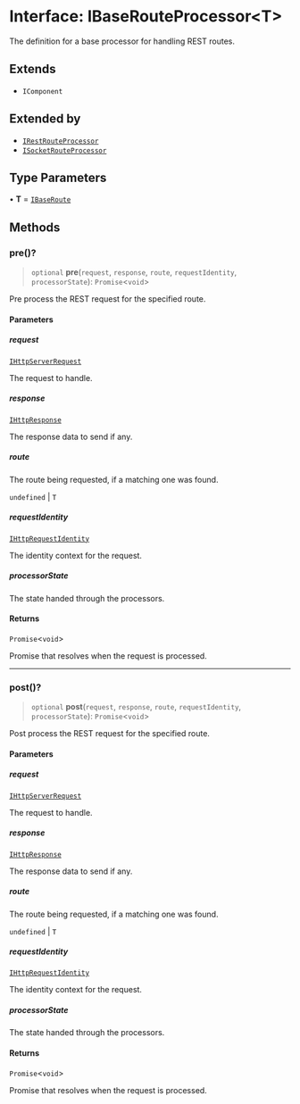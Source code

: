 # Interface: IBaseRouteProcessor\<T\>

The definition for a base processor for handling REST routes.

## Extends

- `IComponent`

## Extended by

- [`IRestRouteProcessor`](IRestRouteProcessor.md)
- [`ISocketRouteProcessor`](ISocketRouteProcessor.md)

## Type Parameters

• **T** = [`IBaseRoute`](IBaseRoute.md)

## Methods

### pre()?

> `optional` **pre**(`request`, `response`, `route`, `requestIdentity`, `processorState`): `Promise`\<`void`\>

Pre process the REST request for the specified route.

#### Parameters

##### request

[`IHttpServerRequest`](IHttpServerRequest.md)

The request to handle.

##### response

[`IHttpResponse`](IHttpResponse.md)

The response data to send if any.

##### route

The route being requested, if a matching one was found.

`undefined` | `T`

##### requestIdentity

[`IHttpRequestIdentity`](IHttpRequestIdentity.md)

The identity context for the request.

##### processorState

The state handed through the processors.

#### Returns

`Promise`\<`void`\>

Promise that resolves when the request is processed.

***

### post()?

> `optional` **post**(`request`, `response`, `route`, `requestIdentity`, `processorState`): `Promise`\<`void`\>

Post process the REST request for the specified route.

#### Parameters

##### request

[`IHttpServerRequest`](IHttpServerRequest.md)

The request to handle.

##### response

[`IHttpResponse`](IHttpResponse.md)

The response data to send if any.

##### route

The route being requested, if a matching one was found.

`undefined` | `T`

##### requestIdentity

[`IHttpRequestIdentity`](IHttpRequestIdentity.md)

The identity context for the request.

##### processorState

The state handed through the processors.

#### Returns

`Promise`\<`void`\>

Promise that resolves when the request is processed.
